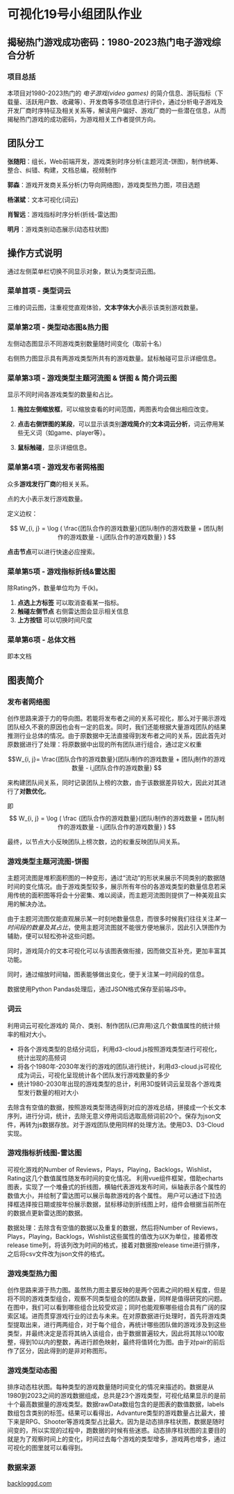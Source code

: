 # 可视化19号小组团队作业

## 揭秘热门游戏成功密码：1980-2023热门电子游戏综合分析

### 项目总括

本项目对1980-2023热门的 *电子游戏(video games)* 的简介信息、游玩指标（下载量、活跃用户数、收藏等）、开发商等多项信息进行评价，通过分析电子游戏及开发厂商时序特征及相关关系等，解读用户偏好、游戏厂商的一些潜在信息，从而揭秘热门游戏的成功密码，为游戏相关工作者提供方向。

## 团队分工

**张随阳**：组长，Web前端开发，游戏类别时序分析(主题河流-饼图)，制作统筹、整合、纠错、构建，文档总编，视频制作

**郭森**：游戏开发商关系分析(力导向网络图)，游戏类型热力图，项目选题

**杨湛斌**：文本可视化(词云)

**肖智远**：游戏指标时序分析(折线-雷达图)

**明月**：游戏类别动态展示(动态柱状图)

## 操作方式说明

通过左侧菜单栏切换不同显示对象，默认为类型词云图。

### 菜单首项 - 类型词云

三维的词云图，注重视觉直观体验，**文本字体大小**表示该类别游戏数量。

### 菜单第2项 - 类型动态图&热力图

左侧动态图显示不同游戏类别数量随时间变化（取前十名）

右侧热力图显示具有两游戏类型所共有的游戏数量。鼠标触碰可显示详细信息。

### 菜单第3项 - 游戏类型主题河流图 & 饼图 & 简介词云图

显示不同时间各游戏类型的数量和占比。

1. **拖拉左侧缩放框**，可以缩放查看的时间范围，两图表均会做出相应改变。

2. **点击右侧饼图的某段**，可以显示该类别**游戏简介**的**文本词云分析**，词云停用某些无义词（如game、player等）。

3. **鼠标触碰**，显示详细信息。

### 菜单第4项 - 游戏发布者网格图

众多**游戏发行厂商**的相关关系。

点的大小表示发行游戏数量。

定义边权：

$$ W_{i, j} = \log ( \frac{团队合作的游戏数量}{团队i制作的游戏数量 + 团队j制作的游戏数量 - i,j团队合作的游戏数量} ) $$

**点击节点**可以进行快速必应搜索。

### 菜单第5项 - 游戏指标折线&雷达图

除Rating外，数量单位均为 千(k)。

1. **点选上方标签** 可以取消查看某一指标。
2. **触碰左侧节点** 右侧雷达图会显示相关信息
3. **上方按钮** 可以切换时间尺度

### 菜单第6项 - 总体文档

即本文档

## 图表简介

### 发布者网络图

创作思路来源于力的导向图。若能将发布者之间的关系可视化，那么对于揭示游戏团队经久不衰的原因也会有一定的启发。同时，我们还能根据大量游戏团队的结果推测行业总体的情况。由于原数据中无法直接得到发布者之间的关系，因此首先对原数据进行了处理：将原数据中出现的所有团队进行组合，通过定义权重

$$W_{i, j}= \frac{团队合作的游戏数量}{团队i制作的游戏数量 + 团队j制作的游戏数量 - i,j团队合作的游戏数量} $$

来构建团队间关系，同时记录团队上榜的次数，由于该数据差异较大，因此对其进行了**对数优化**。

即 $$ W_{i, j} = \log ( \frac {团队合作的游戏数量}{团队i制作的游戏数量 + 团队j制作的游戏数量 - i,j团队合作的游戏数量} ) $$

最终，以节点大小反映团队上榜次数，边的权重反映团队间关系。

### 游戏类型主题河流图-饼图

主题河流图是堆积面积图的一种变形，通过“流动”的形状来展示不同类别的数据随时间的变化情况。由于游戏类型较多，展示所有年份的各游戏类型的数量信息若采用传统的面积图等将会十分密集、难以阅读，而主题河流图则提供了一种美观且实用的解决办法。

由于主题河流图仅能直观展示某一时刻地数量信息，而很多时候我们往往关注*某一时间段的数量及其占比*，使用主题河流图就不能很方便地展示，因此引入饼图作为辅助，便可以轻松弥补这些问题。

同时，游戏简介的文本可视化可以与该图表做衔接，因而做交互补充，更加丰富其功能。

同时，通过缩放时间轴，图表能够做出变化，便于关注某一时间段的信息。

数据使用Python Pandas处理后，通过JSON格式保存至前端JS中。

### 词云

利用词云可视化游戏的 简介、类别、制作团队(已弃用)这几个数值属性的统计频率的相对大小。

- 将各个游戏类型的总结分词后，利用d3-cloud.js按照游戏类型进行可视化，统计出现的高频词
- 将各个1980年-2030年发行的游戏的团队进行统计，利用d3-cloud.js可视化成为词云，可视化呈现统计各个团队发行游戏数量的多少
- 统计1980-2030年出现的游戏类型的总计，利用3D旋转词云呈现各个游戏类型发行数量的相对大小

去除含有空值的数据，按照游戏类型筛选得到对应的游戏总结，拼接成一个长文本序列，进行分词，统计，去除无意义停用词后选取高频词前20个。保存为json文件，再转为js数据存放。对于游戏团队使用同样的处理方法。使用D3、D3-Cloud实现。

### 游戏指标折线图-雷达图

可视化游戏的Number of Reviews，Plays，Playing，Backlogs，Wishlist，Rating这几个数值属性随发布时间的变化情况。
利用vue组件框架，借助echarts图表，实现了一个堆叠式的折线图，横轴代表游戏发布时间，纵轴表示各个属性的数值大小，并绘制了雷达图可以展示每款游戏的各个属性。
用户可以通过下拉选择框选择按日期或按年份展示数据，鼠标移动到折线图上时，组件会根据当前所在的数据点更新雷达图的数据。

数据处理：去除含有空值的数据以及重复的数据，然后将Number of Reviews，Plays，Playing，Backlogs，Wishlist这些属性的值改为以K为单位，接着修改release time列，将该列改为时间的格式，接着对数据按release time进行排序，之后将csv文件改为json文件的格式。

### 游戏类型热力图

创作思路来源于热力图。虽然热力图主要反映的是两个因素之间的相关程度，但是将不同的游戏类型组合，观察不同类型组合的团队数量，同样是值得研究的问题。在图中，我们可以看到哪些组合比较受欢迎；同时也能观察哪些组合具有广阔的探索区域。进而贯穿游戏行业的过去与未来。在对原数据进行处理时，首先将游戏类型提取出来，进行两两组合，对于每个组合，再统计哪些团队做的游戏涉及到这些类型，并最终决定是否将其纳入该组合，由于数据普遍较大，因此将其除以100取整，得到10以内的整数，再进行颜色映射，最终将值转化为图。由于对pair的前后作了区分，因此得到的是非对称图形。

### 游戏类型动态图

排序动态柱状图。每种类型的游戏数量随时间变化的情况来描述的。数据是从1980到2023之间的游戏数据组成，总共是23个游戏类型，可视化结果显示的是前十个最高数据量的游戏类型。数据rawData数组包含的是图表的数值数据，labels数组包含类别的标签。结果可以看得出，Advanture类型的游戏数量占比最大，接下来是RPG、Shooter等游戏类型占比最大。因为是动态排序柱状图，数据是随时间变的，所以实现的过程中，跑数据的时候有些迷惑。动态排序柱状图的主要目的就是为了观察时间上的变化，时间过去每个游戏的类型增多，游戏两也增多，通过可视化的图里就可以看得到。

### 数据来源

[backloggd.com](https://backloggd.com/)
